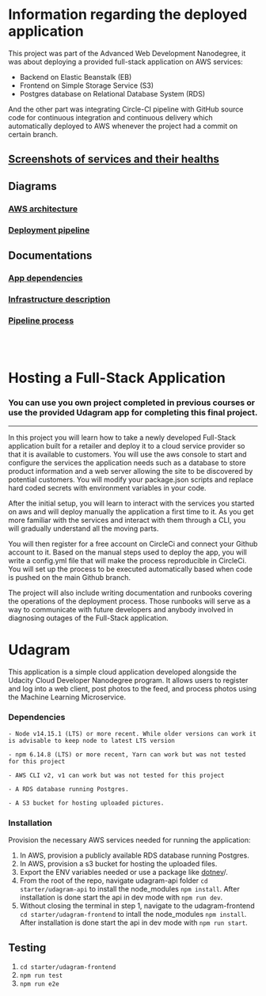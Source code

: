# **Information regarding the deployed application**
This project was part of the Advanced Web Development Nanodegree, it was about deploying a provided full-stack application on AWS services:
*	Backend on Elastic Beanstalk (EB)
*	Frontend on Simple Storage Service (S3)
*	Postgres database on Relational Database System (RDS)

And the other part was integrating Circle-CI pipeline with GitHub source code for continuous integration and continuous delivery which automatically deployed to AWS whenever the project had a commit on certain branch.



## [Screenshots of services and their healths](/documentation/screenshots/)
## Diagrams
### [AWS architecture](/documentation/architecture%20diagrams/Architecture.jpg)
### [Deployment pipeline](/documentation/architecture%20diagrams/pipeline.jpg)
## Documentations

### [App dependencies](/documentation/App%20dependencies.md)
### [Infrastructure description](/documentation/Infrastructure%20description.md)

### [Pipeline process](/documentation/Pipeline%20process.md)

<br><br/>
# **Hosting a Full-Stack Application**

### **You can use you own project completed in previous courses or use the provided Udagram app for completing this final project.**

---

In this project you will learn how to take a newly developed Full-Stack application built for a retailer and deploy it to a cloud service provider so that it is available to customers. You will use the aws console to start and configure the services the application needs such as a database to store product information and a web server allowing the site to be discovered by potential customers. You will modify your package.json scripts and replace hard coded secrets with environment variables in your code.

After the initial setup, you will learn to interact with the services you started on aws and will deploy manually the application a first time to it. As you get more familiar with the services and interact with them through a CLI, you will gradually understand all the moving parts.

You will then register for a free account on CircleCi and connect your Github account to it. Based on the manual steps used to deploy the app, you will write a config.yml file that will make the process reproducible in CircleCi. You will set up the process to be executed automatically based when code is pushed on the main Github branch.

The project will also include writing documentation and runbooks covering the operations of the deployment process. Those runbooks will serve as a way to communicate with future developers and anybody involved in diagnosing outages of the Full-Stack application.

# Udagram

This application is a simple cloud application developed alongside the Udacity Cloud Developer Nanodegree program. It allows users to register and log into a web client, post photos to the feed, and process photos using the Machine Learning Microservice.



### Dependencies

```
- Node v14.15.1 (LTS) or more recent. While older versions can work it is advisable to keep node to latest LTS version

- npm 6.14.8 (LTS) or more recent, Yarn can work but was not tested for this project

- AWS CLI v2, v1 can work but was not tested for this project

- A RDS database running Postgres.

- A S3 bucket for hosting uploaded pictures.

```

### Installation

Provision the necessary AWS services needed for running the application:

1. In AWS, provision a publicly available RDS database running Postgres. <Place holder for link to classroom article>
1. In AWS, provision a s3 bucket for hosting the uploaded files. <Place holder for tlink to classroom article>
1. Export the ENV variables needed or use a package like [dotnev](https://www.npmjs.com/package/dotenv)/.
1. From the root of the repo, navigate udagram-api folder `cd starter/udagram-api` to install the node_modules `npm install`. After installation is done start the api in dev mode with `npm run dev`.
1. Without closing the terminal in step 1, navigate to the udagram-frontend `cd starter/udagram-frontend` to intall the node_modules `npm install`. After installation is done start the api in dev mode with `npm run start`.

## Testing
1. `cd starter/udagram-frontend`
1. `npm run test`
1. `npm run e2e`

